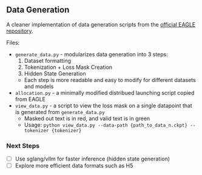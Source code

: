 ## Data Generation
A cleaner implementation of data generation scripts from the [official EAGLE repository](https://github.com/SafeAILab/EAGLE/tree/9367a94543e928091facd84082dcfd83ea55ca57/eagle/ge_data).

Files:
- `generate_data.py` - modularizes data generation into 3 steps:
    1. Dataset formatting
    2. Tokenization + Loss Mask Creation
    3. Hidden State Generation
    - Each step is more readable and easy to modify for different datasets and models
- `allocation.py` - a minimally modified distribued launching script copied from EAGLE
- `view_data.py` - a script to view the loss mask on a single datapoint that is generated from `generate_data.py`
    - Masked out text is in red, and valid text is in green
    - Usage: `python view_data.py --data-path {path_to_data_n.ckpt} --tokenizer {tokenizer}`

### Next Steps
- [ ] Use sglang/vllm for faster inference (hidden state generation)
- [ ] Explore more efficient data formats such as H5
